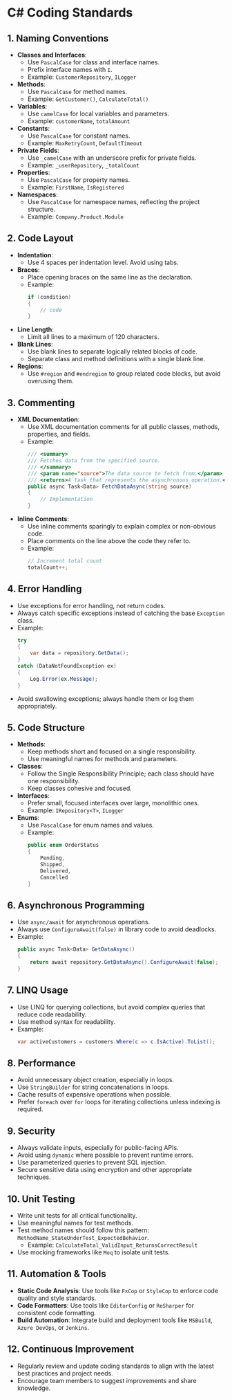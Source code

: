 # C# Coding Standards

## 1. Naming Conventions
- **Classes and Interfaces**:
  - Use `PascalCase` for class and interface names.
  - Prefix interface names with `I`.
  - Example: `CustomerRepository`, `ILogger`
- **Methods**:
  - Use `PascalCase` for method names.
  - Example: `GetCustomer()`, `CalculateTotal()`
- **Variables**:
  - Use `camelCase` for local variables and parameters.
  - Example: `customerName`, `totalAmount`
- **Constants**:
  - Use `PascalCase` for constant names.
  - Example: `MaxRetryCount`, `DefaultTimeout`
- **Private Fields**:
  - Use `_camelCase` with an underscore prefix for private fields.
  - Example: `_userRepository`, `_totalCount`
- **Properties**:
  - Use `PascalCase` for property names.
  - Example: `FirstName`, `IsRegistered`
- **Namespaces**:
  - Use `PascalCase` for namespace names, reflecting the project structure.
  - Example: `Company.Product.Module`

## 2. Code Layout
- **Indentation**:
  - Use 4 spaces per indentation level. Avoid using tabs.
- **Braces**:
  - Place opening braces on the same line as the declaration.
  - Example:
    ```csharp
    if (condition)
    {
        // code
    }
    ```
- **Line Length**:
  - Limit all lines to a maximum of 120 characters.
- **Blank Lines**:
  - Use blank lines to separate logically related blocks of code.
  - Separate class and method definitions with a single blank line.
- **Regions**:
  - Use `#region` and `#endregion` to group related code blocks, but avoid overusing them.

## 3. Commenting
- **XML Documentation**:
  - Use XML documentation comments for all public classes, methods, properties, and fields.
  - Example:
    ```csharp
    /// <summary>
    /// Fetches data from the specified source.
    /// </summary>
    /// <param name="source">The data source to fetch from.</param>
    /// <returns>A task that represents the asynchronous operation.</returns>
    public async Task<Data> FetchDataAsync(string source)
    {
        // Implementation
    }
    ```
- **Inline Comments**:
  - Use inline comments sparingly to explain complex or non-obvious code.
  - Place comments on the line above the code they refer to.
  - Example:
    ```csharp
    // Increment total count
    totalCount++;
    ```

## 4. Error Handling
- Use exceptions for error handling, not return codes.
- Always catch specific exceptions instead of catching the base `Exception` class.
- Example:
  ```csharp
  try
  {
      var data = repository.GetData();
  }
  catch (DataNotFoundException ex)
  {
      Log.Error(ex.Message);
  }
  ```
- Avoid swallowing exceptions; always handle them or log them appropriately.

## 5. Code Structure
- **Methods**:
  - Keep methods short and focused on a single responsibility.
  - Use meaningful names for methods and parameters.
- **Classes**:
  - Follow the Single Responsibility Principle; each class should have one responsibility.
  - Keep classes cohesive and focused.
- **Interfaces**:
  - Prefer small, focused interfaces over large, monolithic ones.
  - Example: `IRepository<T>`, `ILogger`
- **Enums**:
  - Use `PascalCase` for enum names and values.
  - Example:
    ```csharp
    public enum OrderStatus
    {
        Pending,
        Shipped,
        Delivered,
        Cancelled
    }
    ```

## 6. Asynchronous Programming
- Use `async/await` for asynchronous operations.
- Always use `ConfigureAwait(false)` in library code to avoid deadlocks.
- Example:
  ```csharp
  public async Task<Data> GetDataAsync()
  {
      return await repository.GetDataAsync().ConfigureAwait(false);
  }
  ```

## 7. LINQ Usage
- Use LINQ for querying collections, but avoid complex queries that reduce code readability.
- Use method syntax for readability.
- Example:
  ```csharp
  var activeCustomers = customers.Where(c => c.IsActive).ToList();
  ```

## 8. Performance
- Avoid unnecessary object creation, especially in loops.
- Use `StringBuilder` for string concatenations in loops.
- Cache results of expensive operations when possible.
- Prefer `foreach` over `for` loops for iterating collections unless indexing is required.

## 9. Security
- Always validate inputs, especially for public-facing APIs.
- Avoid using `dynamic` where possible to prevent runtime errors.
- Use parameterized queries to prevent SQL injection.
- Secure sensitive data using encryption and other appropriate techniques.

## 10. Unit Testing
- Write unit tests for all critical functionality.
- Use meaningful names for test methods.
- Test method names should follow this pattern: `MethodName_StateUnderTest_ExpectedBehavior`.
  - Example: `CalculateTotal_ValidInput_ReturnsCorrectResult`
- Use mocking frameworks like `Moq` to isolate unit tests.

## 11. Automation & Tools
- **Static Code Analysis**: Use tools like `FxCop` or `StyleCop` to enforce code quality and style standards.
- **Code Formatters**: Use tools like `EditorConfig` or `ReSharper` for consistent code formatting.
- **Build Automation**: Integrate build and deployment tools like `MSBuild`, `Azure DevOps`, or `Jenkins`.

## 12. Continuous Improvement
- Regularly review and update coding standards to align with the latest best practices and project needs.
- Encourage team members to suggest improvements and share knowledge.

